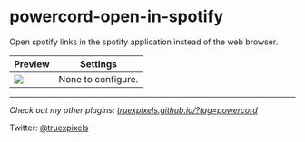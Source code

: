 # powercord-open-in-spotify

Open spotify links in the spotify application instead of the web browser.

| Preview                                 | Settings           |
| --------------------------------------- | ------------------ |
| ![](https://i.plexidev.org/vCyqZjs.gif) | None to configure. |

---

*Check out my other plugins: [truexpixels.github.io/?tag=powercord](https://truexpixels.github.io/?tag=powercord)*

Twitter: [@truexpixels](https://twitter.com/truexpixels)

